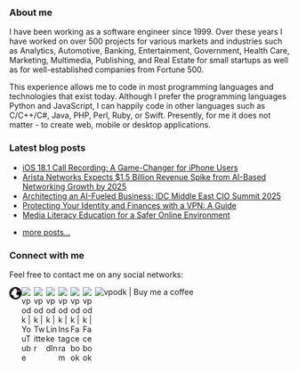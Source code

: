 ### About me

I have been working as a software engineer since 1999. Over these years I have worked on over 500 projects for various markets and industries such as Analytics, Automotive, Banking, Entertainment, Government, Health Care, Marketing, Multimedia, Publishing, and Real Estate for small startups as well as for well-established companies from Fortune 500.

This experience allows me to code in most programming languages and technologies that exist today. Although I prefer the programming languages Python and JavaScript, I can happily code in other languages such as C/C++/C#, Java, PHP, Perl, Ruby, or Swift. Presently, for me it does not matter - to create web, mobile or desktop applications.

### Latest blog posts

<!-- BLOG-POST-LIST:START -->
- [iOS 18.1 Call Recording: A Game-Changer for iPhone Users](https://medium.com/majordigest/ios-18-1-call-recording-a-game-changer-for-iphone-users-4168318b7fba?source=rss-22947912adc0------2)
- [Arista Networks Expects $1.5 Billion Revenue Spike from AI-Based Networking Growth by 2025](https://medium.com/majordigest/arista-networks-expects-1-5-billion-revenue-spike-from-ai-based-networking-growth-by-2025-e8f267d14efc?source=rss-22947912adc0------2)
- [Architecting an AI-Fueled Business: IDC Middle East CIO Summit 2025](https://medium.com/majordigest/architecting-an-ai-fueled-business-idc-middle-east-cio-summit-2025-72b9d8269a07?source=rss-22947912adc0------2)
- [Protecting Your Identity and Finances with a VPN: A Guide](https://medium.com/majordigest/protecting-your-identity-and-finances-with-a-vpn-a-guide-edb0d441ba30?source=rss-22947912adc0------2)
- [Media Literacy Education for a Safer Online Environment](https://medium.com/majordigest/media-literacy-education-for-a-safer-online-environment-77c9bdb4aa0d?source=rss-22947912adc0------2)
<!-- BLOG-POST-LIST:END -->
- [more posts...](https://medium.com/@vpodk)

### Connect with me
Feel free to contact me on any social networks:

[<img align="left" alt="vpodk.com" width="22px" src="https://raw.githubusercontent.com/iconic/open-iconic/master/svg/globe.svg" />][website]
[<img align="left" alt="vpodk | YouTube" width="22px" src="https://cdn.jsdelivr.net/npm/simple-icons@v3/icons/youtube.svg" />][youtube]
[<img align="left" alt="vpodk | Twitter" width="22px" src="https://cdn.jsdelivr.net/npm/simple-icons@v3/icons/twitter.svg" />][twitter]
[<img align="left" alt="vpodk | LinkedIn" width="22px" src="https://cdn.jsdelivr.net/npm/simple-icons@v3/icons/linkedin.svg" />][linkedin]
[<img align="left" alt="vpodk | Instagram" width="22px" src="https://cdn.jsdelivr.net/npm/simple-icons@v3/icons/instagram.svg" />][instagram]
[<img align="left" alt="vpodk | Facebook" width="22px" src="https://cdn.jsdelivr.net/npm/simple-icons@v3/icons/facebook.svg" />][facebook]
[<img align="left" alt="vpodk | Facebook" width="22px" src="https://cdn.jsdelivr.net/npm/simple-icons@v3/icons/medium.svg" />][medium]
[<img align="left" alt="vpodk | Buy me a coffee" height="24px" src="https://cdn.buymeacoffee.com/buttons/default-yellow.png" />][buymeacoffee]
<br>

<!-- Meta data -->
[website]: https://vpodk.com
[twitter]: https://twitter.com/vpodk
[youtube]: https://youtube.com/@vpodk
[instagram]: https://instagram.com/vpodk
[linkedin]: https://linkedin.com/in/vpodk
[facebook]: https://facebook.com/vpodk
[medium]: https://medium.com/@vpodk
[buymeacoffee]: https://www.buymeacoffee.com/vpodk
